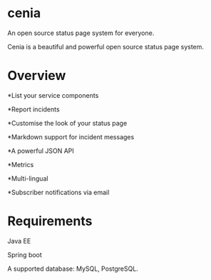 # cenia
An open source status page system for everyone.

Cenia is a beautiful and powerful open source status page system.

# Overview

*List your service components

*Report incidents

*Customise the look of your status page

*Markdown support for incident messages

*A powerful JSON API

*Metrics

*Multi-lingual

*Subscriber notifications via email

# Requirements
Java EE

Spring boot

A supported database: MySQL, PostgreSQL.
